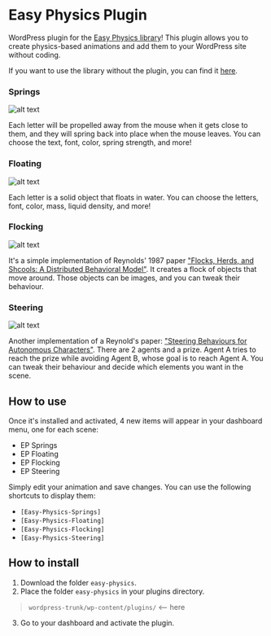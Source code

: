 # Easy Physics Plugin
WordPress plugin for the [Easy Physics library](https://github.com/Onpu93/Easy-Physics)!
This plugin allows you to create physics-based animations and add them to your WordPress site without coding.

If you want to use the library without the plugin, you can find it [here](https://github.com/Onpu93/Easy-Physics).

### Springs

![alt text](https://github.com/Onpu93/Easy-Physics-Plugin/blob/master/sample-springs.png)

Each letter will be propelled away from the mouse when it gets close to them, and they will spring back into place when the mouse leaves. You can choose the text, font, color, spring strength, and more!

### Floating

![alt text](https://github.com/Onpu93/Easy-Physics-Plugin/blob/master/sample-floating.png)

Each letter is a solid object that floats in water. You can choose the letters, font, color, mass, liquid density, and more!

### Flocking

![alt text](https://github.com/Onpu93/Easy-Physics-Plugin/blob/master/sample-flocking.png)

It's a simple implementation of Reynolds' 1987 paper ["Flocks, Herds, and Shcools: A Distributed Behavioral Model"](https://www.red3d.com/cwr/boids/). It creates a flock of objects that move around. Those objects can be images, and you can tweak their behaviour.

### Steering

![alt text](https://github.com/Onpu93/Easy-Physics-Plugin/blob/master/sample-steering.png)

Another implementation of a Reynold's paper: ["Steering Behaviours for Autonomous Characters"](https://www.red3d.com/cwr/steer/). There are 2 agents and a prize. Agent A tries to reach the prize while avoiding Agent B, whose goal is to reach Agent A. You can tweak their behaviour and decide which elements you want in the scene.

## How to use
Once it's installed and activated, 4 new items will appear in your dashboard menu, one for each scene:
* EP Springs
* EP Floating
* EP Flocking
* EP Steering

Simply edit your animation and save changes. You can use the following shortcuts to display them:
* `[Easy-Physics-Springs]`
* `[Easy-Physics-Floating]`
* `[Easy-Physics-Flocking]`
* `[Easy-Physics-Steering]`

## How to install
1. Download the folder `easy-physics`.
2. Place the folder `easy-physics` in your plugins directory.
> `wordpress-trunk/wp-content/plugins/` <-- here
3. Go to your dashboard and activate the plugin.
